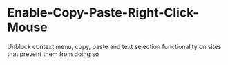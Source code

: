 # Enable-Copy-Paste-Right-Click-Mouse
Unblock context menu, copy, paste and text selection functionality on sites that prevent them from doing so
